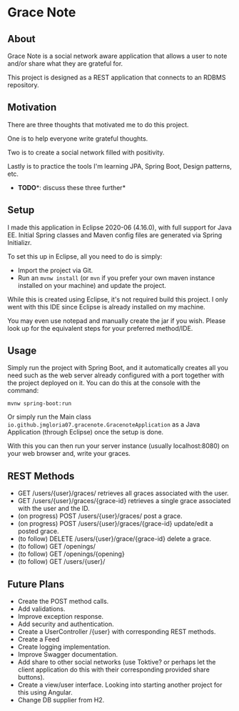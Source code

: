 # Grace Note

## About
Grace Note is a social network aware application that allows a user to note and/or share what they are grateful for.

This project is designed as a REST application that connects to an RDBMS repository.

## Motivation
There are three thoughts that motivated me to do this project.

One is to help everyone write grateful thoughts.

Two is to create a social network filled with positivity.

Lastly is to practice the tools I'm learning JPA, Spring Boot, Design patterns, etc.

- **TODO***: discuss these three further*

## Setup
I made this application in Eclipse 2020-06 (4.16.0), with full support for Java EE. Initial Spring classes and Maven config files are generated via Spring Initializr.

To set this up in Eclipse, all you need to do is simply:

- Import the project via Git.
- Run an `mvnw install` (or `mvn` if you prefer your own maven instance installed on your machine) and update the project.

While this is created using Eclipse, it's not required build this project. I only went with this IDE since Eclipse is already installed on my machine.

You may even use notepad and manually create the jar if you wish. Please look up for the equivalent steps for your preferred method/IDE.

## Usage 
Simply run the project with Spring Boot, and it automatically creates all you need such as the web server already configured with a port together with the project deployed on it. You can do this at the console with the command:

`mvnw spring-boot:run`

Or simply run the Main class `io.github.jmgloria07.gracenote.GracenoteApplication` as a Java Application (through Eclipse) once the setup is done.

With this you can then run your server instance (usually localhost:8080) on your web browser and, write your graces.

## REST Methods
- GET /users/{user}/graces/ retrieves all graces associated with the user.
- GET /users/{user}/graces/{grace-id} retrieves a single grace associated with the user and the ID.
- (on progress) POST /users/{user}/graces/ post a grace.
- (on progress) POST /users/{user}/graces/{grace-id} update/edit a posted grace.
- (to follow) DELETE /users/{user}/grace/{grace-id} delete a grace.
- (to follow) GET /openings/
- (to follow) GET /openings/{opening}
- (to follow) GET /users/{user}/

## Future Plans
- Create the POST method calls.
- Add validations.
- Improve exception response.
- Add security and authentication.
- Create a UserController /{user} with corresponding REST methods.
- Create a Feed
- Create logging implementation.
- Improve Swagger documentation.
- Add share to other social networks (use Toktive? or perhaps let the client application do this with their corresponding provided share buttons).
- Create a view/user interface. Looking into starting another project for this using Angular.
- Change DB supplier from H2.